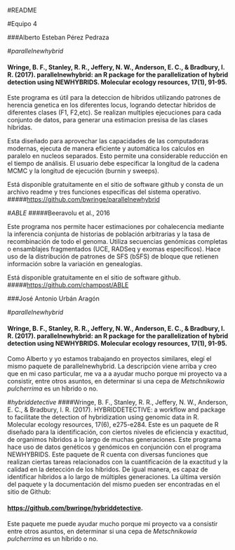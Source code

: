 #README

#Equipo 4

###Alberto Esteban Pérez Pedraza

#_parallelnewhybrid_
#### Wringe, B. F., Stanley, R. R., Jeffery, N. W., Anderson, E. C., & Bradbury, I. R. (2017). parallelnewhybrid: an R package for the parallelization of hybrid detection using NEWHYBRIDS. Molecular ecology resources, 17(1), 91-95.
Este programa es útil para la deteccion de hibridos utilizando patrones de herencia genetica en los diferentes locus, logrando detectar hibridos de diferentes clases (F1, F2,etc). Se realizan multiples ejecuciones para cada conjunto de datos, para generar una estimacion presisa de las clases hibridas.

Esta diseñado para aprovechar las capacidades de  las computadoras modernas, ejecuta de manera eficiente y automática los calculos en paralelo en nucleos separados. Esto permite una considerable reducción en el tiempo de análisis. El usuario debe especificar la longitud de la cadena MCMC y la longitud de ejecución (burnin y sweeps).

Está disponible gratuitamente en el sitio de software github y consta de un archivo readme y tres funciones específicas del sistema operativo.
#####https://github.com/bwringe/parallelnewhybrid 

#_ABLE_
#####Beeravolu et al., 2016

Este programa nos permite hacer estimaciones por cohalecencia mediante la inferencia conjunta de historias de población arbitrarias y la tasa de recombinación de todo el genoma. Utiliza secuencias genómicas completas o ensamblajes fragmentados (UCE, RADSeq y exomas específicos). Hace uso de la distribución de patrones de SFS (bSFS) de bloque que retienen información sobre la variación en genealogías.

Está disponible gratuitamente en el sitio de software github.
#####https://github.com/champost/ABLE


###José Antonio Urbán Aragón

#_parallelnewhybrid_
#### Wringe, B. F., Stanley, R. R., Jeffery, N. W., Anderson, E. C., & Bradbury, I. R. (2017). parallelnewhybrid: an R package for the parallelization of hybrid detection using NEWHYBRIDS. Molecular ecology resources, 17(1), 91-95.
Como Alberto y yo estamos trabajando en proyectos similares, elegí el mismo paquete de parallelnewhybrid. La descripción viene arriba y creo que en mi caso particular, me va a a ayudar mucho porque mi proyecto va a consistir, entre otros asuntos, en determinar si una cepa de _Metschnikowia_ _pulcherrima_ es un híbrido o no. 

#_hybriddetective_
####Wringe, B. F., Stanley, R. R., Jeffery, N. W., Anderson, E. C., & Bradbury, I. R. (2017). HYBRIDDETECTIVE: a workflow and package to facilitate the detection of hybridization using genomic data in R. Molecular ecology resources, 17(6), e275-e284.
Este es un paquete de R diseñado para la identificación, con ciertos niveles de eficiencia y exactitud, de organimos híbridos a lo largo de muchas generaciones. Este programa hace uso de datos genéticos y genómicos en conjunción con el programa NEWHYBRIDS. Este paquete de R cuenta con diversas funciones que realizan ciertas tareas relacionados con la cuantificación de la exactitud y la calidad en la detección de los híbridos. De igual manera, es capaz de identificar híbridos a lo largo de múltiples generaciones. La última versión del paquete y la documentación del mismo pueden ser encontradas en el sitio de Github: 
#### https://github.com/bwringe/hybriddetective.

Este paquete me puede ayudar mucho porque mi proyecto va a consistir entre otros asuntos, en determinar si una cepa de _Metschnikowia_ _pulcherrima_ es un híbrido o no. 



